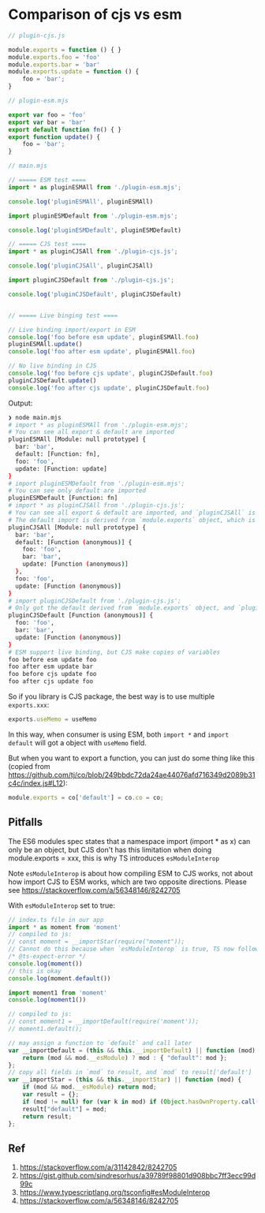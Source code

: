 # Comparison of cjs vs esm

```js
// plugin-cjs.js

module.exports = function () { }
module.exports.foo = 'foo'
module.exports.bar = 'bar'
module.exports.update = function () {
    foo = 'bar';
}

```

```js
// plugin-esm.mjs

export var foo = 'foo'
export var bar = 'bar'
export default function fn() { }
export function update() {
    foo = 'bar';
}

```

```js
// main.mjs

// ===== ESM test ====
import * as pluginESMAll from './plugin-esm.mjs';

console.log('pluginESMAll', pluginESMAll)

import pluginESMDefault from './plugin-esm.mjs';

console.log('pluginESMDefault', pluginESMDefault)

// ===== CJS test ====
import * as pluginCJSAll from './plugin-cjs.js';

console.log('pluginCJSAll', pluginCJSAll)

import pluginCJSDefault from './plugin-cjs.js';

console.log('pluginCJSDefault', pluginCJSDefault)


// ===== Live binging test ====

// Live binding import/export in ESM
console.log('foo before esm update', pluginESMAll.foo)
pluginESMAll.update()
console.log('foo after esm update', pluginESMAll.foo)

// No live binding in CJS
console.log('foo before cjs update', pluginCJSDefault.foo)
pluginCJSDefault.update()
console.log('foo after cjs update', pluginCJSDefault.foo)

```

Output:

```bash
❯ node main.mjs
# import * as pluginESMAll from './plugin-esm.mjs';
# You can see all export & default are imported
pluginESMAll [Module: null prototype] {
  bar: 'bar',
  default: [Function: fn],
  foo: 'foo',
  update: [Function: update]
}
# import pluginESMDefault from './plugin-esm.mjs';
# You can see only default are imported
pluginESMDefault [Function: fn]
# import * as pluginCJSAll from './plugin-cjs.js';
# You can see all export & default are imported, and `pluginCJSAll` is a object
# The default import is derived from `module.exports` object, which is a function but also has `foo`, `bar` and `update` field
pluginCJSAll [Module: null prototype] {
  bar: 'bar',
  default: [Function (anonymous)] {
    foo: 'foo',
    bar: 'bar',
    update: [Function (anonymous)]
  },
  foo: 'foo',
  update: [Function (anonymous)]
}
# import pluginCJSDefault from './plugin-cjs.js';
# Only got the default derived from `module.exports` object, and `pluginCJSDefault` is a function (the `module.exports` object)
pluginCJSDefault [Function (anonymous)] {
  foo: 'foo',
  bar: 'bar',
  update: [Function (anonymous)]
}
# ESM support live binding, but CJS make copies of variables
foo before esm update foo
foo after esm update bar
foo before cjs update foo
foo after cjs update foo
```

So if you library is CJS package, the best way is to use multiple `exports.xxx`:

```js
exports.useMemo = useMemo
```

In this way, when consumer is using ESM, both `import *` and `import default` will got a object with `useMemo` field.

But when you want to export a function, you can just do some thing like this (copied from https://github.com/tj/co/blob/249bbdc72da24ae44076afd716349d2089b31c4c/index.js#L12):

```js
module.exports = co['default'] = co.co = co;
```

## Pitfalls

The ES6 modules spec states that a namespace import (import * as x) can only be an object, but CJS don't has this limitation when doing module.exports = xxx, this is why TS introduces `esModuleInterop`

Note `esModuleInterop` is about how compiling ESM to CJS works, not about how import CJS to ESM works, which are two opposite directions. Please see https://stackoverflow.com/a/56348146/8242705

With `esModuleInterop` set to true:

```ts
// index.ts file in our app
import * as moment from 'moment'
// compiled to js:
// const moment = __importStar(require("moment"));
// Cannot do this because when `esModuleInterop` is true, TS now follow the ES6 modules spec, and moment can only be an object, but not callable
/* @ts-expect-error */
console.log(moment())
// this is okay
console.log(moment.default())

import moment1 from 'moment'
console.log(moment1())

// compiled to js:
// const moment1 = __importDefault(require('moment'));
// moment1.default();
```

```js
// may assign a function to `default` and call later
var __importDefault = (this && this.__importDefault) || function (mod) {
    return (mod && mod.__esModule) ? mod : { "default": mod };
};
// copy all fields in `mod` to result, and `mod` to result['default']
var __importStar = (this && this.__importStar) || function (mod) {
    if (mod && mod.__esModule) return mod;
    var result = {};
    if (mod != null) for (var k in mod) if (Object.hasOwnProperty.call(mod, k)) result[k] = mod[k];
    result["default"] = mod;
    return result;
};
```

## Ref

1. https://stackoverflow.com/a/31142842/8242705
2. https://gist.github.com/sindresorhus/a39789f98801d908bbc7ff3ecc99d99c
3. https://www.typescriptlang.org/tsconfig#esModuleInterop
4. https://stackoverflow.com/a/56348146/8242705
